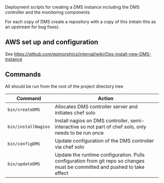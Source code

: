 Deployment scripts for creating a DMS instance including the DMS controller and the monitoring components

For each copy of DMS create a repository with a copy of this (retain this as an upstream for bug fixes).

## AWS set up and configuration

See https://github.com/epimorphics/internal/wiki/Ops-install-new-DMS-instance

## Commands

All should be run from the root of the project directory tree

Command | Action
---|---
`bin/createDMS` | Allocates DMS controller server and initiates chef solo
`bin/installNagios` | Install nagios on DMS controller, semi-interactive so not part of chef solo, only needs to be run once
`bin/configDMS` | Update configuration of the DMS controller via chef solo
`bin/updateDMS` | Update the runtime configuration. Pulls configuration from git repo so changes must be committed and pushed to take effect

